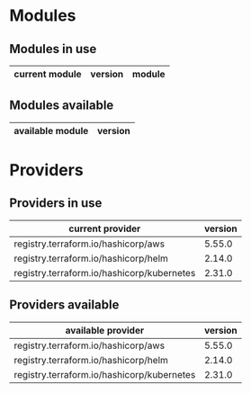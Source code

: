# Modules

## Modules in use

current module | version | module
-------------- | ------- | ------

## Modules available

available module | version
---------------- | -------

# Providers

## Providers in use

current provider | version
---------------- | -------
registry.terraform.io/hashicorp/aws | 5.55.0
registry.terraform.io/hashicorp/helm | 2.14.0
registry.terraform.io/hashicorp/kubernetes | 2.31.0

## Providers available

available provider | version
------------------ | -------
registry.terraform.io/hashicorp/aws | 5.55.0
registry.terraform.io/hashicorp/helm | 2.14.0
registry.terraform.io/hashicorp/kubernetes | 2.31.0
